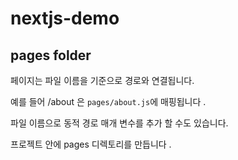 # nextjs-demo

## pages folder

페이지는 파일 이름을 기준으로 경로와 연결됩니다.

예를 들어 /about 은 `pages/about.js`에 매핑됩니다 .

파일 이름으로 동적 경로 매개 변수를 추가 할 수도 있습니다.

프로젝트 안에 pages 디렉토리를 만듭니다 .
